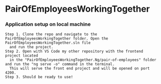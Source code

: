 # PairOfEmployeesWorkingTogether
### Application setup on local machine
    Step 1. Clone the repo and navigate to the PairOfEmployeesWorkingTogether folder. Open the PairOfEmployeesWorkingTogether.sln file 
      and run the project.
    Step 2. Open with VS Code my other repository with the frontend project located 
      in the "PairOfEmployeesWorkingTogether.Ng/pair-of-employees" folder and run the "ng serve -o" command in the terminal. 
      This will serve the front end project and will be opened on port 4200.
    Step 3. Should be ready to use!
